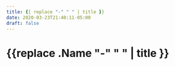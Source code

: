 ```yaml
---
title: {{ replace "-" " " | title }}
date: 2020-03-23T21:40:11-05:00
draft: false
---
```


# {{replace .Name "-" " " | title }}
